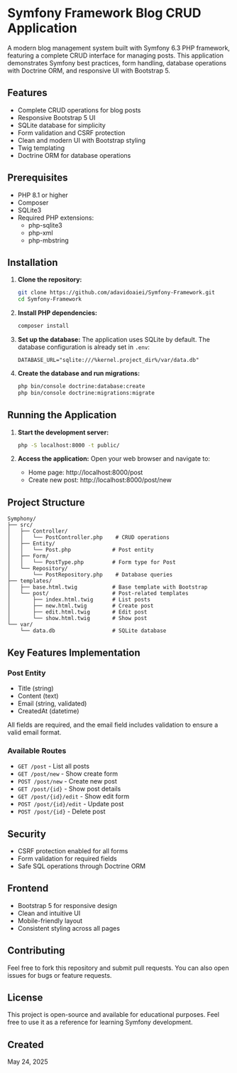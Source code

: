 
# Symfony Framework Blog CRUD Application

A modern blog management system built with Symfony 6.3 PHP framework, featuring a complete CRUD interface for managing posts. This application demonstrates Symfony best practices, form handling, database operations with Doctrine ORM, and responsive UI with Bootstrap 5.

## Features
- Complete CRUD operations for blog posts
- Responsive Bootstrap 5 UI
- SQLite database for simplicity
- Form validation and CSRF protection
- Clean and modern UI with Bootstrap styling
- Twig templating
- Doctrine ORM for database operations

## Prerequisites
- PHP 8.1 or higher
- Composer
- SQLite3
- Required PHP extensions:
  - php-sqlite3
  - php-xml
  - php-mbstring

## Installation

1. **Clone the repository:**
   ```bash
   git clone https://github.com/adavidoaiei/Symfony-Framework.git
   cd Symfony-Framework
   ```

2. **Install PHP dependencies:**
   ```bash
   composer install
   ```

3. **Set up the database:**
   The application uses SQLite by default. The database configuration is already set in `.env`:
   ```
   DATABASE_URL="sqlite:///%kernel.project_dir%/var/data.db"
   ```

4. **Create the database and run migrations:**
   ```bash
   php bin/console doctrine:database:create
   php bin/console doctrine:migrations:migrate
   ```

## Running the Application

1. **Start the development server:**
   ```bash
   php -S localhost:8000 -t public/
   ```

2. **Access the application:**
   Open your web browser and navigate to:
   - Home page: http://localhost:8000/post
   - Create new post: http://localhost:8000/post/new

## Project Structure

```
Symphony/
├── src/
│   ├── Controller/
│   │   └── PostController.php    # CRUD operations
│   ├── Entity/
│   │   └── Post.php             # Post entity
│   ├── Form/
│   │   └── PostType.php         # Form type for Post
│   └── Repository/
│       └── PostRepository.php    # Database queries
├── templates/
│   ├── base.html.twig           # Base template with Bootstrap
│   └── post/                    # Post-related templates
│       ├── index.html.twig      # List posts
│       ├── new.html.twig        # Create post
│       ├── edit.html.twig       # Edit post
│       └── show.html.twig       # Show post
└── var/
    └── data.db                  # SQLite database
```

## Key Features Implementation

### Post Entity
- Title (string)
- Content (text)
- Email (string, validated)
- CreatedAt (datetime)

All fields are required, and the email field includes validation to ensure a valid email format.

### Available Routes
- `GET /post` - List all posts
- `GET /post/new` - Show create form
- `POST /post/new` - Create new post
- `GET /post/{id}` - Show post details
- `GET /post/{id}/edit` - Show edit form
- `POST /post/{id}/edit` - Update post
- `POST /post/{id}` - Delete post

## Security
- CSRF protection enabled for all forms
- Form validation for required fields
- Safe SQL operations through Doctrine ORM

## Frontend
- Bootstrap 5 for responsive design
- Clean and intuitive UI
- Mobile-friendly layout
- Consistent styling across all pages

## Contributing
Feel free to fork this repository and submit pull requests. You can also open issues for bugs or feature requests.

## License
This project is open-source and available for educational purposes. Feel free to use it as a reference for learning Symfony development.

## Created
May 24, 2025
